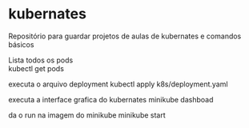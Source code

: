 # kubernates
Repositório para guardar projetos de aulas de kubernates e comandos básicos 

Lista todos os pods
<br/>    kubectl get pods

executa o arquivo deployment
    kubectl apply k8s/deployment.yaml

executa a interface grafica do kubernates
minikube dashboad

da o run na imagem do minikube
minikube start
